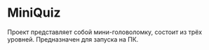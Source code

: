 # MiniQuiz

Проект представляет собой мини-головоломку, состоит из трёх уровней. Предназначен для запуска на ПК.
